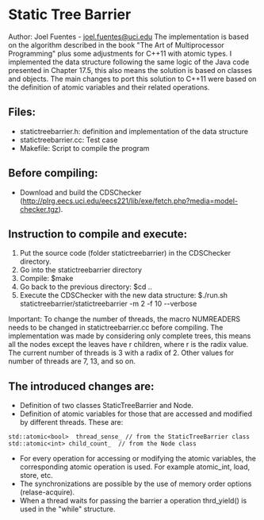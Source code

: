 # Static Tree Barrier
Author: Joel Fuentes - joel.fuentes@uci.edu
The implementation is based on the algorithm described in the book "The Art of Multiprocessor
Programming" plus some adjustments for C++11 with atomic types. I implemented the data structure following the same logic of the Java code presented in Chapter 17.5, this also means the solution is based
on classes and objects. The main changes to port this solution to C++11 were based
on the definition of atomic variables and their related operations.

## Files:
- statictreebarrier.h: definition and implementation of the data structure
- statictreebarrier.cc: Test case
- Makefile: Script to compile the program

## Before compiling:
- Download and build the CDSChecker (http://plrg.eecs.uci.edu/eecs221/lib/exe/fetch.php?media=model-checker.tgz).


## Instruction to compile and execute:
1. Put the source code (folder statictreebarrier) in the CDSChecker directory.
2. Go into the statictreebarrier directory
3. Compile:
   $make
4. Go back to the previous directory:
   $cd ..
5. Execute the CDSChecker with the new data structure:
   $./run.sh statictreebarrier/statictreebarrier -m 2 -f 10 --verbose

Important: To change the number of threads, the macro NUMREADERS needs to be changed in statictreebarrier.cc before compiling.
The implementation was made by considering only complete trees, this means all the nodes except the leaves have r children,
where r is the radix value.
The current number of threads is 3 with a radix of 2. Other values for number of threads are 7, 13, and so on.



## The introduced changes are:
- Definition of two classes StaticTreeBarrier and Node.
- Definition of atomic variables for those that are accessed and modified by different threads.
These are:
```
std::atomic<bool>  thread_sense_ // from the StaticTreeBarrier class
std::atomic<int> child_count_  // from the Node class
```
- For every operation for accessing or modifying the atomic variables, the corresponding
atomic operation is used. For example atomic_int, load, store, etc.
- The synchronizations are possible by the use of memory order options (relase-acquire).
- When a thread waits for passing the barrier a operation thrd_yield() is used in the "while"
structure.
